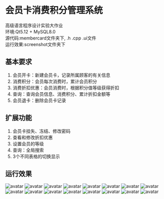 # 会员卡消费积分管理系统
高级语言程序设计实验大作业  
环境:Qt5.12 + MySQL8.0  
源代码:membercard文件夹下, .h .cpp .ui文件  
运行效果:screenshot文件夹下    

## 基本要求
1)	会员开卡：新建会员卡，记录所属顾客的有关信息  
2)	消费积分：会员每次消费时，累计会员积分  
3)	消费折扣优惠：会员消费时，根据积分值等级获得折扣  
4)	查询：查询会员信息、消费积分、累计折扣金额等  
5)	会员退卡：删除会员卡记录  

## 扩展功能
1)	会员卡挂失、冻结、修改密码  
2)	查看和修改折扣优惠  
3)	设置会员的等级  
4)	查询：全局搜索  
5)  3个不同表格的切换显示  

## 运行效果
![avatar](screenshoot/1.jpg)
![avatar](screenshoot/2.jpg)
![avatar](screenshoot/3.jpg)
![avatar](screenshoot/4.jpg)
![avatar](screenshoot/5.jpg)
![avatar](screenshoot/6.jpg)
![avatar](screenshoot/7.jpg)
![avatar](screenshoot/8.jpg)
![avatar](screenshoot/9.jpg)
![avatar](screenshoot/10.jpg)
![avatar](screenshoot/11.jpg)
![avatar](screenshoot/12.jpg)
![avatar](screenshoot/13.jpg)
![avatar](screenshoot/14.jpg)
![avatar](screenshoot/15.jpg)
![avatar](screenshoot/16.jpg)
